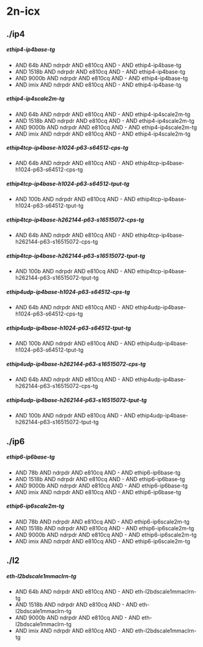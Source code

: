 # 2n-icx
## ./ip4
##### ethip4-ip4base-tg
- AND 64b AND ndrpdr AND e810cq AND - AND ethip4-ip4base-tg
- AND 1518b AND ndrpdr AND e810cq AND - AND ethip4-ip4base-tg
- AND 9000b AND ndrpdr AND e810cq AND - AND ethip4-ip4base-tg
- AND imix AND ndrpdr AND e810cq AND - AND ethip4-ip4base-tg
##### ethip4-ip4scale2m-tg
- AND 64b AND ndrpdr AND e810cq AND - AND ethip4-ip4scale2m-tg
- AND 1518b AND ndrpdr AND e810cq AND - AND ethip4-ip4scale2m-tg
- AND 9000b AND ndrpdr AND e810cq AND - AND ethip4-ip4scale2m-tg
- AND imix AND ndrpdr AND e810cq AND - AND ethip4-ip4scale2m-tg
##### ethip4tcp-ip4base-h1024-p63-s64512-cps-tg
- AND 64b AND ndrpdr AND e810cq AND - AND ethip4tcp-ip4base-h1024-p63-s64512-cps-tg
##### ethip4tcp-ip4base-h1024-p63-s64512-tput-tg
- AND 100b AND ndrpdr AND e810cq AND - AND ethip4tcp-ip4base-h1024-p63-s64512-tput-tg
##### ethip4tcp-ip4base-h262144-p63-s16515072-cps-tg
- AND 64b AND ndrpdr AND e810cq AND - AND ethip4tcp-ip4base-h262144-p63-s16515072-cps-tg
##### ethip4tcp-ip4base-h262144-p63-s16515072-tput-tg
- AND 100b AND ndrpdr AND e810cq AND - AND ethip4tcp-ip4base-h262144-p63-s16515072-tput-tg
##### ethip4udp-ip4base-h1024-p63-s64512-cps-tg
- AND 64b AND ndrpdr AND e810cq AND - AND ethip4udp-ip4base-h1024-p63-s64512-cps-tg
##### ethip4udp-ip4base-h1024-p63-s64512-tput-tg
- AND 100b AND ndrpdr AND e810cq AND - AND ethip4udp-ip4base-h1024-p63-s64512-tput-tg
##### ethip4udp-ip4base-h262144-p63-s16515072-cps-tg
- AND 64b AND ndrpdr AND e810cq AND - AND ethip4udp-ip4base-h262144-p63-s16515072-cps-tg
##### ethip4udp-ip4base-h262144-p63-s16515072-tput-tg
- AND 100b AND ndrpdr AND e810cq AND - AND ethip4udp-ip4base-h262144-p63-s16515072-tput-tg
## ./ip6
##### ethip6-ip6base-tg
- AND 78b AND ndrpdr AND e810cq AND - AND ethip6-ip6base-tg
- AND 1518b AND ndrpdr AND e810cq AND - AND ethip6-ip6base-tg
- AND 9000b AND ndrpdr AND e810cq AND - AND ethip6-ip6base-tg
- AND imix AND ndrpdr AND e810cq AND - AND ethip6-ip6base-tg
##### ethip6-ip6scale2m-tg
- AND 78b AND ndrpdr AND e810cq AND - AND ethip6-ip6scale2m-tg
- AND 1518b AND ndrpdr AND e810cq AND - AND ethip6-ip6scale2m-tg
- AND 9000b AND ndrpdr AND e810cq AND - AND ethip6-ip6scale2m-tg
- AND imix AND ndrpdr AND e810cq AND - AND ethip6-ip6scale2m-tg
## ./l2
##### eth-l2bdscale1mmaclrn-tg
- AND 64b AND ndrpdr AND e810cq AND - AND eth-l2bdscale1mmaclrn-tg
- AND 1518b AND ndrpdr AND e810cq AND - AND eth-l2bdscale1mmaclrn-tg
- AND 9000b AND ndrpdr AND e810cq AND - AND eth-l2bdscale1mmaclrn-tg
- AND imix AND ndrpdr AND e810cq AND - AND eth-l2bdscale1mmaclrn-tg

